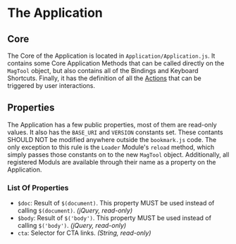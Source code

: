 # The Application
<!-- [[TOC]] -->

## Core

The Core of the Application is located in `Application/Application.js`. It contains some Core Application Methods that can be called directly on the `MagTool` object, but also contains all of the Bindings and Keyboard Shortcuts. Finally, it has the definition of all the [Actions][docs.actions] that can be triggered by user interactions.

## Properties

The Application has a few public properties, most of them are read-only values. It also has the `BASE_URI` and `VERSION` constants set. These contants SHOULD NOT be modified anywhere outside the `bookmark.js` code. The only exception to this rule is the `Loader` Module's `reload` method, which simply passes those constants on to the new `MagTool` object. Additionally, all registered Moduls are available through their name as a property on the Application.

### List Of Properties

 - `$doc`: Result of `$(document)`. This property MUST be used instead of calling `$(document)`. *(jQuery, read-only)*
 - `$body`: Result of `$('body')`. This property MUST be used instead of calling `$('body')`. *(jQuery, read-only)*
 - `cta`: Selector for CTA links. *(String, read-only)*

[docs.actions]: docs/dev/actions
